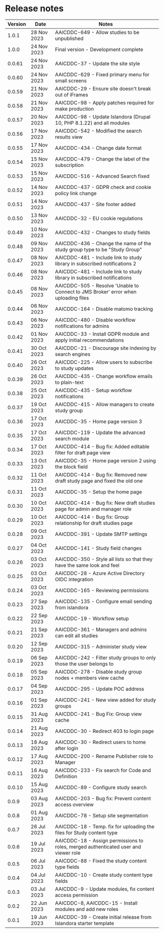 
# Release notes

| Version | Date        | Notes                                                                               |
| ------- | ----------- | ----------------------------------------------------------------------------------- |
| 1.0.1   | 28 Nov 2023 | AAICDDC-649 - Allow studies to be unpublished                                       |
| 1.0.0   | 24 Nov 2023 | Final version - Development complete                                                |
| 0.0.61  | 24 Nov 2023 | AAICDDC-37 - Update the site style                                                  |
| 0.0.60  | 24 Nov 2023 | AAICDDC-629 - Fixed primary menu for small screens                                  |
| 0.0.59  | 21 Nov 2023 | AAICDDC-29 - Ensure site doesn't break out of iFrames                               |
| 0.0.58  | 21 Nov 2023 | AAICDDC-98 - Apply patches required for make production                             |
| 0.0.57  | 20 Nov 2023 | AAICDDC-98 - Update Islandora (Drupal 10, PHP 8.1.22) and all modules               |
| 0.0.56  | 17 Nov 2023 | AAICDDC-542 - Modified the search results view                                      |
| 0.0.55  | 17 Nov 2023 | AAICDDC-434 - Change date format                                                    |
| 0.0.54  | 15 Nov 2023 | AAICDDC-479 - Change the label of the subscription                                  |
| 0.0.53  | 15 Nov 2023 | AAICDDC-516 - Advanced Search fixed                                                 |
| 0.0.52  | 14 Nov 2023 | AAICDDC-437 - GDPR check and cookie policy link change                              |
| 0.0.51  | 14 Nov 2023 | AAICDDC-437 - Site footer added                                                     |
| 0.0.50  | 13 Nov 2023 | AAICDDC-32 - EU cookie regulations                                                  |
| 0.0.49  | 10 Nov 2023 | AAICDDC-432 - Changes to study fields                                               |
| 0.0.48  | 09 Nov 2023 | AAICDDC-436 - Change the name of the study group type to be "Study Group"           |
| 0.0.47  | 08 Nov 2023 | AAICDDC-481 - Include link to study library in subscribed notifications 2           |
| 0.0.46  | 08 Nov 2023 | AAICDDC-481 - Include link to study library in subscribed notifications             |
| 0.0.45  | 08 Nov 2023 | AAICDDC-505 - Resolve 'Unable to Connect to JMS Broker' error when uploading files  |
| 0.0.44  | 06 Nov 2023 | AAICDDC-164 - Disable matomo tracking                                               |
| 0.0.43  | 06 Nov 2023 | AAICDDC-480 - Disable workflow notifications for admins                             |
| 0.0.42  | 01 Nov 2023 | AAICDDC-33 - Install GDPR module and apply initial recommendations                  |
| 0.0.41  | 30 Oct 2023 | AAICDDC-21 - Discourage site indexing by search engines                             |
| 0.0.40  | 26 Oct 2023 | AAICDDC-225 - Allow users to subscribe to study updates                             |
| 0.0.39  | 26 Oct 2023 | AAICDDC-435 - Change workflow emails to plain-text                                  |
| 0.0.38  | 25 Oct 2023 | AAICDDC-435 - Setup workflow notifications                                          |
| 0.0.37  | 19 Oct 2023 | AAICDDC-415 - Allow managers to create study group                                  |
| 0.0.36  | 17 Oct 2023 | AAICDDC-35 - Home page version 3                                                    |
| 0.0.35  | 17 Oct 2023 | AAICDDC-119 - Update the advanced search module                                     |
| 0.0.34  | 17 Oct 2023 | AAICDDC-414 - Bug fix: Added editable filter for draft page view                    |
| 0.0.33  | 13 Oct 2023 | AAICDDC-35 - Home page version 2 using the block field                              |
| 0.0.32  | 11 Oct 2023 | AAICDDC-414 - Bug fix: Removed new draft study page and fixed the old one           |
| 0.0.31  | 11 Oct 2023 | AAICDDC-35 - Setup the home page                                                    |
| 0.0.30  | 10 Oct 2023 | AAICDDC-414 - Bug fix: New draft studies page for admin and manager role            |
| 0.0.29  | 10 Oct 2023 | AAICDDC-414 - Bug fix: Group relationship for draft studies page                    |
| 0.0.28  | 09 Oct 2023 | AAICDDC-391 - Update SMTP settings                                                  |
| 0.0.27  | 04 Oct 2023 | AAICDDC-141 - Study field changes                                                   |
| 0.0.26  | 03 Oct 2023 | AAICDDC-350 - Style all lists so that they have the same look and feel              |
| 0.0.25  | 03 Oct 2023 | AAICDDC-28 - Azure Active Directory OIDC integration                                |
| 0.0.24  | 03 Oct 2023 | AAICDDC-165 - Reviewing permissions                                                 |
| 0.0.23  | 27 Sep 2023 | AAICDDC-135 - Configure email sending from islandora                                |
| 0.0.22  | 22 Sep 2023 | AAICDDC-19 - Workflow setup                                                         |
| 0.0.21  | 21 Sep 2023 | AAICDDC-361 - Managers and admins can edit all studies                              |
| 0.0.20  | 12 Sep 2023 | AAICDDC-315 - Administer study view                                                 |
| 0.0.19  | 06 Sep 2023 | AAICDDC-242 - Filter study groups to only those the user belongs to                 |
| 0.0.18  | 05 Sep 2023 | AAICDDC-278 - Disable study group nodes + members view cache                        |
| 0.0.17  | 04 Sep 2023 | AAICDDC-295 - Update POC address                                                    |
| 0.0.16  | 01 Sep 2023 | AAICDDC-241 - New view added for study groups                                       |
| 0.0.15  | 31 Aug 2023 | AAICDDC-241 - Bug Fix: Group view cache                                             |
| 0.0.14  | 21 Aug 2023 | AAICDDC-30 - Redirect 403 to login page                                             |
| 0.0.13  | 18 Aug 2023 | AAICDDC-30 - Redirect users to home after login                                     |
| 0.0.12  | 17 Aug 2023 | AAICDDC-200 - Rename Publisher role to Manager                                      |
| 0.0.11  | 16 Aug 2023 | AAICDDC-233 - Fix search for Code and Definition                                    |
| 0.0.10  | 15 Aug 2023 | AAICDDC-89 - Configure study search                                                 |
| 0.0.9   | 03 Aug 2023 | AAICDDC-203 - Bug fix: Prevent content access overview                              |
| 0.0.8   | 01 Aug 2023 | AAICDDC-78 - Setup site segmentation                                                |
| 0.0.7   | 26 Jul 2023 | AAICDDC-18 - Temp. fix for uploading the files for Study content type               |
| 0.0.6   | 19 Jul 2023 | AAICDDC-18 - Assign permissions to roles, merged authenticated user and viewer role |
| 0.0.5   | 06 Jul 2023 | AAICDDC-88 - Fixed the study content type fields                                    |
| 0.0.4   | 04 Jul 2023 | AAICDDC-10 - Create study content type fields                                       |
| 0.0.3   | 03 Jul 2023 | AAICDDC-9 - Update modules, fix content access permission                           |
| 0.0.2   | 22 Jun 2023 | AAICDDC-8, AAICDDC-15 - Install modules and add new roles                           |
| 0.0.1   | 19 Jun 2023 | AAICDDC-39 - Create initial release from Islandora starter template                 |
